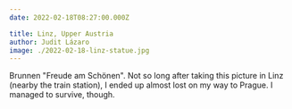 ```yaml
---
date: 2022-02-18T08:27:00.000Z

title: Linz, Upper Austria
author: Judit Lázaro
image: ./2022-02-18-linz-statue.jpg
---
```


Brunnen "Freude am Schönen".
Not so long after taking this picture in Linz (nearby the train station), I ended up almost lost on my way to Prague.
I managed to survive, though.
